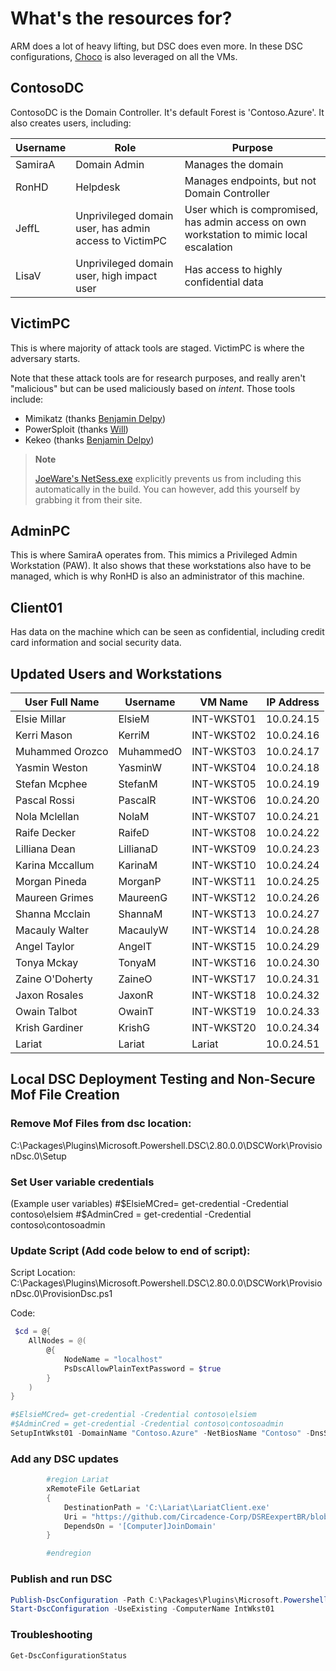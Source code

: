 # What's the resources for?

ARM does a lot of heavy lifting, but DSC does even more.  In these DSC configurations, [Choco](https://chocolatey.org/) is also leveraged on all the VMs.

## ContosoDC

ContosoDC is the Domain Controller.  It's default Forest is 'Contoso.Azure'.  It also creates users, including:

| Username | Role | Purpose |
|----------|------|---------|
| SamiraA  | Domain Admin | Manages the domain |
| RonHD    | Helpdesk | Manages endpoints, but not Domain Controller |
| JeffL    | Unprivileged domain user, has admin access to VictimPC | User which is compromised, has admin access on own workstation to mimic local escalation |
| LisaV    | Unprivileged domain user, high impact user | Has access to highly confidential data | 

## VictimPC

This is where majority of attack tools are staged. VictimPC is where the adversary starts.

Note that these attack tools are for research purposes, and really aren't "malicious" but can be used maliciously based on *intent*.  Those tools include:
* Mimikatz (thanks [Benjamin Delpy](https://twitter.com/gentilkiwi]))
* PowerSploit (thanks [Will](https://twitter.com/HarmJ0y))
* Kekeo (thanks [Benjamin Delpy](https://twitter.com/gentilkiwi))

>**Note**
>
>[JoeWare's NetSess.exe](http://www.joeware.net/freetools/tools/netsess/index.htm) explicitly prevents us from including this automatically in the build.  You can however, add this yourself by grabbing it from their site.

## AdminPC

This is where SamiraA operates from.  This mimics a Privileged Admin Workstation (PAW).  It also shows that these workstations also have to be managed, which is why RonHD is also an administrator of this machine.

## Client01

Has data on the machine which can be seen as confidential, including credit card information and social security data.

## Updated Users and Workstations
User Full Name | Username | VM Name | IP Address |
| ------------ | -------- | ------- | ---------- |
Elsie Millar | ElsieM | INT-WKST01 | 10.0.24.15
Kerri Mason | KerriM | INT-WKST02 | 10.0.24.16
Muhammed Orozco | MuhammedO | INT-WKST03 | 10.0.24.17
Yasmin Weston | YasminW | INT-WKST04 | 10.0.24.18
Stefan Mcphee | StefanM | INT-WKST05 | 10.0.24.19
Pascal Rossi | PascalR | INT-WKST06 | 10.0.24.20
Nola Mclellan | NolaM | INT-WKST07 | 10.0.24.21
Raife Decker | RaifeD | INT-WKST08 | 10.0.24.22
Lilliana Dean | LillianaD | INT-WKST09 | 10.0.24.23
Karina Mccallum | KarinaM | INT-WKST10 | 10.0.24.24
Morgan Pineda | MorganP | INT-WKST11 | 10.0.24.25
Maureen Grimes | MaureenG | INT-WKST12 | 10.0.24.26
Shanna Mcclain | ShannaM | INT-WKST13 | 10.0.24.27
Macauly Walter | MacaulyW | INT-WKST14 | 10.0.24.28
Angel Taylor | AngelT | INT-WKST15 | 10.0.24.29
Tonya Mckay | TonyaM | INT-WKST16 | 10.0.24.30
Zaine O'Doherty | ZaineO | INT-WKST17 | 10.0.24.31
Jaxon Rosales | JaxonR | INT-WKST18 | 10.0.24.32
Owain Talbot | OwainT | INT-WKST19 | 10.0.24.33
Krish Gardiner | KrishG | INT-WKST20 | 10.0.24.34
Lariat | Lariat | Lariat | 10.0.24.51

## Local DSC Deployment Testing and Non-Secure Mof File Creation

### Remove Mof Files from dsc location: 

C:\Packages\Plugins\Microsoft.Powershell.DSC\2.80.0.0\DSCWork\Provision<Virtual Machine Name>Dsc.0\Setup<Virtual Machine Name>

### Set User variable credentials
(Example user variables)
#$ElsieMCred= get-credential -Credential contoso\elsiem
#$AdminCred = get-credential -Credential contoso\contosoadmin

### Update Script (Add code below to end of script): 
Script Location: 
C:\Packages\Plugins\Microsoft.Powershell.DSC\2.80.0.0\DSCWork\Provision<Virtual Machine Name>Dsc.0\Provision<Virtual Machine Name>Dsc.ps1

Code:
```powershell
 $cd = @{
    AllNodes = @(   
        @{
            NodeName = "localhost"
            PsDscAllowPlainTextPassword = $true
        }
    )
}

#$ElsieMCred= get-credential -Credential contoso\elsiem
#$AdminCred = get-credential -Credential contoso\contosoadmin
SetupIntWkst01 -DomainName "Contoso.Azure" -NetBiosName "Contoso" -DnsServer "10.0.24.4" -ElsieMCred $ElsieMCred -AdminCred $AdminCred -Branch "master" -ConfigurationData $cd
```

### Add any DSC updates

```powershell
        #region Lariat
        xRemoteFile GetLariat
        {
            DestinationPath = 'C:\Lariat\LariatClient.exe'
            Uri = "https://github.com/Circadence-Corp/DSREexpertBR/blob/$Branch/Downloads/Lariat/Lariat-9.7.1.0-install.exe?raw=true"
            DependsOn = '[Computer]JoinDomain'
        }

        #endregion
```
		
		
### Publish and run DSC

```powershell
Publish-DscConfiguration -Path C:\Packages\Plugins\Microsoft.Powershell.DSC\2.80.0.0\DSCWork\ProvisionIntWkst01Dsc.0\SetupIntWkst01
Start-DscConfiguration -UseExisting -ComputerName IntWkst01
```

### Troubleshooting
```powershell
Get-DscConfigurationStatus
```